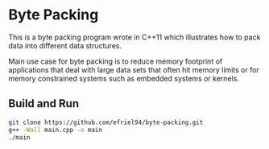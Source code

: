 # Byte Packing

This is a byte packing program wrote in C++11 which illustrates how to pack data into different data structures.

Main use case for byte packing is to reduce memory footprint of applications that deal with large data sets that often hit memory limits or for memory constrained systems such as embedded systems or kernels.

## Build and Run

```bash
git clone https://github.com/efriel94/byte-packing.git
g++ -Wall main.cpp -o main
./main
```
